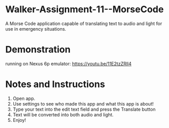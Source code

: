 # Walker-Assignment-11--MorseCode
A Morse Code application capable of translating text to audio and light for use in emergency situations.
# Demonstration
running on Nexus 6p emulator: https://youtu.be/11E2tzZRll4
# Notes and Instructions
1. Open app.
2. Use settings to see who made this app and what this app is about!
3. Type your text into the edit text field and press the Translate button
4. Text will be converted into both audio and light.
5. Enjoy!
